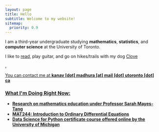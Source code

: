 ```yaml
---
layout: page
title: Hello
subtitle: Welcome to my website!
sitemap:
  priority: 0.9
---
```


<!-- <img src="{{ '/assets/img/pudhina.jpg' | prepend: site.baseurl }}" id="about-img"> -->

<div id="describe-text">
	<p>I am a third-year undergraduate studying <strong>mathematics</strong>, <strong>statistics</strong>, and <strong>computer science</strong> at the University of Toronto.</p>
	<p> I like to <a href="/assets/files/BookList.html">read</a>, play guitar, and go on hikes/trails with my dog <a href=""/assets/img/clove.JPG>Clove</p>.
	<p> You can contact me at <strong>kanav [dot] madhura [at] mail [dot] utoronto [dot] ca<strong>
</div>

### What I'm Doing Right Now:  

- Research on mathematics education under Professor Sarah Mayes-Tang
- MAT244: Introduction to Ordinary Differential Equations
- Data Science for Python certificate course offered online by the University of Michigan


